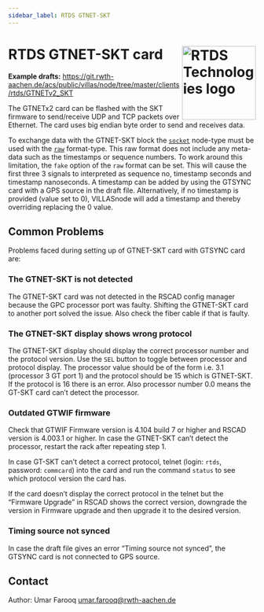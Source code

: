 ```yaml
---
sidebar_label: RTDS GTNET-SKT
---
```


# RTDS GTNET-SKT card <img align="right" width="150px" src="/img/logos/rtds.jpg" alt="RTDS Technologies logo"></img>

**Example drafts:** <https://git.rwth-aachen.de/acs/public/villas/node/tree/master/clients/rtds/GTNETv2_SKT>

The GTNETx2 card can be flashed with the SKT firmware to send/receive UDP and TCP packets over Ethernet.
The card uses big endian byte order to send and receives data.

To exchange data with the GTNET-SKT block the [`socket`](../nodes/socket.md) node-type must be used with the [`raw`](../formats/raw.md) format-type.
This raw format does not include any meta-data such as the timestamps or sequence numbers.
To work around this limitation, the `fake` option of the `raw` format can be set.
This will cause the first three 3 signals to interpreted as sequence no, timestamp seconds and timestamp nanoseconds.
A timestamp can be added by using the GTSYNC card with a GPS source in the draft file.
Alternatively, if no timestamp is provided (value set to 0), VILLASnode will add a timestamp and thereby overriding replacing the 0 value.
 
## Common Problems

Problems faced during setting up of GTNET-SKT card with GTSYNC card are:

### The GTNET-SKT is not detected

The GTNET-SKT card was not detected in the RSCAD config manager because the GPC processor port was faulty.
Shifting the GTNET-SKT card to another port solved the issue.
Also check the fiber cable if that is faulty.

### The GTNET-SKT display shows wrong protocol

The GTNET-SKT display should display the correct processor number and the protocol version.
Use the `SEL` button to toggle between processor and protocol display.
The processor value should be of the form i.e. 3.1 (processor 3 GT port 1) and the protocol should be 15 which is GTNET-SKT.
If the protocol is 16 there is an error.
Also processor number 0.0 means the GT-SKT card can’t detect the processor.

### Outdated GTWIF firmware

Check that GTWIF Firmware version is 4.104 build 7 or higher and RSCAD version is 4.003.1 or higher.
In case the GTNET-SKT can’t detect the processor, restart the rack after repeating step 1.

In case GT-SKT can’t detect a correct protocol, telnet (login: `rtds`, password: `commcard`) into the card and run the command `status` to see which protocol version the card has.

If the card doesn’t display the correct protocol in the telnet but the “Firmware Upgrade” in RSCAD shows the correct version, downgrade the version in Firmware upgrade and then upgrade it to the desired version.
 
### Timing source not synced
 
In case the draft file gives an error “Timing source not synced”, the GTSYNC card is not connected to GPS source.

## Contact
 
Author: Umar Farooq <umar.farooq@rwth-aachen.de>
